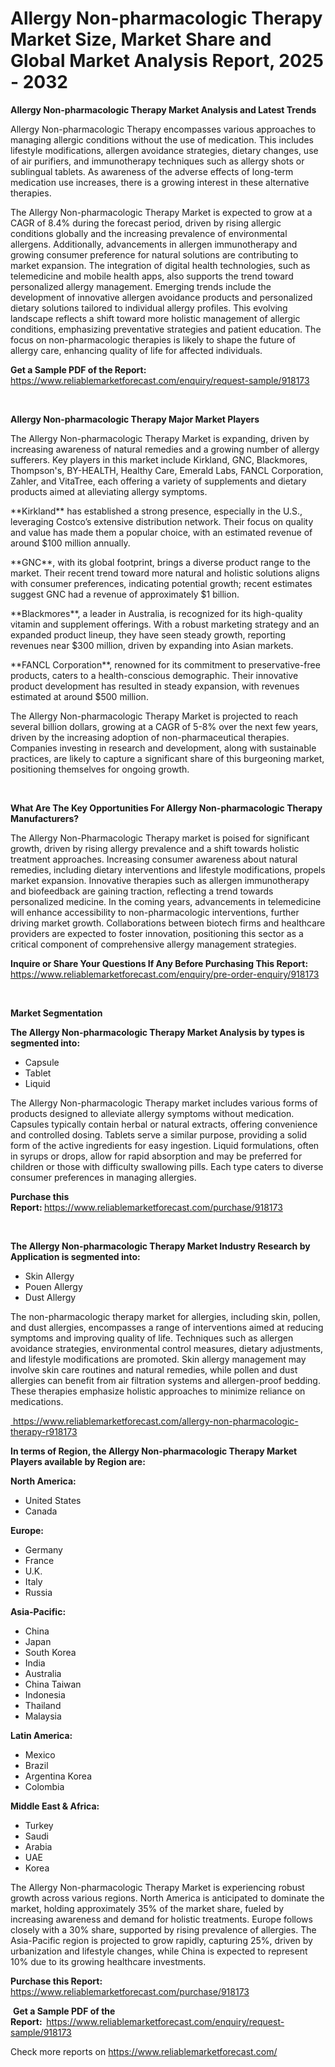 <p><h1>Allergy Non-pharmacologic Therapy Market Size, Market Share and Global Market Analysis Report, 2025 - 2032</h1></p><p><strong>Allergy Non-pharmacologic Therapy Market Analysis and Latest Trends</strong></p>
<p><p>Allergy Non-pharmacologic Therapy encompasses various approaches to managing allergic conditions without the use of medication. This includes lifestyle modifications, allergen avoidance strategies, dietary changes, use of air purifiers, and immunotherapy techniques such as allergy shots or sublingual tablets. As awareness of the adverse effects of long-term medication use increases, there is a growing interest in these alternative therapies.</p><p>The Allergy Non-pharmacologic Therapy Market is expected to grow at a CAGR of 8.4% during the forecast period, driven by rising allergic conditions globally and the increasing prevalence of environmental allergens. Additionally, advancements in allergen immunotherapy and growing consumer preference for natural solutions are contributing to market expansion. The integration of digital health technologies, such as telemedicine and mobile health apps, also supports the trend toward personalized allergy management. Emerging trends include the development of innovative allergen avoidance products and personalized dietary solutions tailored to individual allergy profiles. This evolving landscape reflects a shift toward more holistic management of allergic conditions, emphasizing preventative strategies and patient education. The focus on non-pharmacologic therapies is likely to shape the future of allergy care, enhancing quality of life for affected individuals.</p></p>
<p><strong>Get a Sample PDF of the Report:&nbsp;</strong> <a href="https://www.reliablemarketforecast.com/enquiry/request-sample/918173?utm_campaign=1890&utm_medium=2&utm_source=Github&utm_content=ia&utm_term=03032025&utm_id=allergy-non-pharmacologic-therapy">https://www.reliablemarketforecast.com/enquiry/request-sample/918173</a></p>
<p>&nbsp;</p>
<p><strong>Allergy Non-pharmacologic Therapy Major Market Players</strong></p>
<p><p>The Allergy Non-pharmacologic Therapy Market is expanding, driven by increasing awareness of natural remedies and a growing number of allergy sufferers. Key players in this market include Kirkland, GNC, Blackmores, Thompson's, BY-HEALTH, Healthy Care, Emerald Labs, FANCL Corporation, Zahler, and VitaTree, each offering a variety of supplements and dietary products aimed at alleviating allergy symptoms.</p><p>**Kirkland** has established a strong presence, especially in the U.S., leveraging Costco’s extensive distribution network. Their focus on quality and value has made them a popular choice, with an estimated revenue of around $100 million annually.</p><p>**GNC**, with its global footprint, brings a diverse product range to the market. Their recent trend toward more natural and holistic solutions aligns with consumer preferences, indicating potential growth; recent estimates suggest GNC had a revenue of approximately $1 billion.</p><p>**Blackmores**, a leader in Australia, is recognized for its high-quality vitamin and supplement offerings. With a robust marketing strategy and an expanded product lineup, they have seen steady growth, reporting revenues near $300 million, driven by expanding into Asian markets.</p><p>**FANCL Corporation**, renowned for its commitment to preservative-free products, caters to a health-conscious demographic. Their innovative product development has resulted in steady expansion, with revenues estimated at around $500 million.</p><p>The Allergy Non-pharmacologic Therapy Market is projected to reach several billion dollars, growing at a CAGR of 5-8% over the next few years, driven by the increasing adoption of non-pharmaceutical therapies. Companies investing in research and development, along with sustainable practices, are likely to capture a significant share of this burgeoning market, positioning themselves for ongoing growth.</p></p>
<p>&nbsp;</p>
<p><strong>What Are The Key Opportunities For Allergy Non-pharmacologic Therapy Manufacturers?</strong></p>
<p><p>The Allergy Non-Pharmacologic Therapy market is poised for significant growth, driven by rising allergy prevalence and a shift towards holistic treatment approaches. Increasing consumer awareness about natural remedies, including dietary interventions and lifestyle modifications, propels market expansion. Innovative therapies such as allergen immunotherapy and biofeedback are gaining traction, reflecting a trend towards personalized medicine. In the coming years, advancements in telemedicine will enhance accessibility to non-pharmacologic interventions, further driving market growth. Collaborations between biotech firms and healthcare providers are expected to foster innovation, positioning this sector as a critical component of comprehensive allergy management strategies.</p></p>
<p><strong>Inquire or Share Your Questions If Any Before Purchasing This Report:</strong> <a href="https://www.reliablemarketforecast.com/enquiry/pre-order-enquiry/918173?utm_campaign=1890&utm_medium=2&utm_source=Github&utm_content=ia&utm_term=03032025&utm_id=allergy-non-pharmacologic-therapy">https://www.reliablemarketforecast.com/enquiry/pre-order-enquiry/918173</a></p>
<p>&nbsp;</p>
<p><strong>Market Segmentation</strong></p>
<p><strong>The Allergy Non-pharmacologic Therapy Market Analysis by types is segmented into:</strong></p>
<p><ul><li>Capsule</li><li>Tablet</li><li>Liquid</li></ul></p>
<p><p>The Allergy Non-pharmacologic Therapy market includes various forms of products designed to alleviate allergy symptoms without medication. Capsules typically contain herbal or natural extracts, offering convenience and controlled dosing. Tablets serve a similar purpose, providing a solid form of the active ingredients for easy ingestion. Liquid formulations, often in syrups or drops, allow for rapid absorption and may be preferred for children or those with difficulty swallowing pills. Each type caters to diverse consumer preferences in managing allergies.</p></p>
<p><strong>Purchase this Report:&nbsp;</strong><a href="https://www.reliablemarketforecast.com/purchase/918173?utm_campaign=1890&utm_medium=2&utm_source=Github&utm_content=ia&utm_term=03032025&utm_id=allergy-non-pharmacologic-therapy">https://www.reliablemarketforecast.com/purchase/918173</a></p>
<p>&nbsp;</p>
<p><strong>The Allergy Non-pharmacologic Therapy Market Industry Research by Application is segmented into:</strong></p>
<p><ul><li>Skin Allergy</li><li>Pouen Allergy</li><li>Dust Allergy</li></ul></p>
<p><p>The non-pharmacologic therapy market for allergies, including skin, pollen, and dust allergies, encompasses a range of interventions aimed at reducing symptoms and improving quality of life. Techniques such as allergen avoidance strategies, environmental control measures, dietary adjustments, and lifestyle modifications are promoted. Skin allergy management may involve skin care routines and natural remedies, while pollen and dust allergies can benefit from air filtration systems and allergen-proof bedding. These therapies emphasize holistic approaches to minimize reliance on medications.</p></p>
<p><a href="https://www.reliablemarketforecast.com/allergy-non-pharmacologic-therapy-r918173?utm_campaign=1890&utm_medium=2&utm_source=Github&utm_content=ia&utm_term=03032025&utm_id=allergy-non-pharmacologic-therapy">&nbsp;https://www.reliablemarketforecast.com/allergy-non-pharmacologic-therapy-r918173</a></p>
<p><strong>In terms of Region, the Allergy Non-pharmacologic Therapy Market Players available by Region are:</strong></p>
<p>
    <p> <strong> North America: </strong>
        <ul>
            <li>United States</li>
            <li>Canada</li>
        </ul>
        </p> 
    <p> <strong> Europe: </strong>
        <ul>
            <li>Germany</li>
            <li>France</li>
            <li>U.K.</li>
            <li>Italy</li>
            <li>Russia</li>
        </ul>
        </p> 
    <p> <strong> Asia-Pacific: </strong>
        <ul>
            <li>China</li>
            <li>Japan</li>
            <li>South Korea</li>
            <li>India</li>
            <li>Australia</li>
            <li>China Taiwan</li>
            <li>Indonesia</li>
            <li>Thailand</li>
            <li>Malaysia</li>
        </ul>
        </p> 
    <p> <strong> Latin America: </strong>
        <ul>
            <li>Mexico</li>
            <li>Brazil</li>
            <li>Argentina Korea</li>
            <li>Colombia</li>
        </ul>
        </p> 
    <p> <strong> Middle East & Africa: </strong>
        <ul>
            <li>Turkey</li>
            <li>Saudi</li>
            <li>Arabia</li>
            <li>UAE</li>
            <li>Korea</li>
        </ul>
    </p>
    </p>
<p><p>The Allergy Non-pharmacologic Therapy Market is experiencing robust growth across various regions. North America is anticipated to dominate the market, holding approximately 35% of the market share, fueled by increasing awareness and demand for holistic treatments. Europe follows closely with a 30% share, supported by rising prevalence of allergies. The Asia-Pacific region is projected to grow rapidly, capturing 25%, driven by urbanization and lifestyle changes, while China is expected to represent 10% due to its growing healthcare investments.</p></p>
<p><strong>Purchase this Report: </strong><a href="https://www.reliablemarketforecast.com/purchase/918173?utm_campaign=1890&utm_medium=2&utm_source=Github&utm_content=ia&utm_term=03032025&utm_id=allergy-non-pharmacologic-therapy">https://www.reliablemarketforecast.com/purchase/918173</a></p>
<p>&nbsp;<strong>Get a Sample PDF of the Report:&nbsp;&nbsp;</strong><a href="https://www.reliablemarketforecast.com/enquiry/request-sample/918173?utm_campaign=1890&utm_medium=2&utm_source=Github&utm_content=ia&utm_term=03032025&utm_id=allergy-non-pharmacologic-therapy">https://www.reliablemarketforecast.com/enquiry/request-sample/918173</a></p>
<p><strong></strong></p>
<p>Check more reports on <a href="https://www.reliablemarketforecast.com/?utm_campaign=1890&utm_medium=2&utm_source=Github&utm_content=ia&utm_term=03032025&utm_id=allergy-non-pharmacologic-therapy">https://www.reliablemarketforecast.com/</a></p>